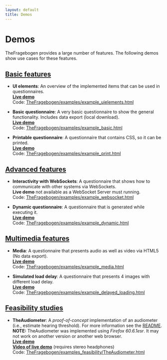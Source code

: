 ```yaml
---
layout: default
title: Demos
---
```


Demos
===
TheFragebogen provides a large number of features.
The following demos show use cases for these features.  

[Basic features](#basic-features)
---
* __UI elements__: An overview of the implemented items that can be used in questionnaires.  
  __[Live demo](/thefragebogen/examples/example_uielements.html)__  
  Code: [TheFragebogen/examples/example_uielements.html](https://github.com/TheFragebogen/TheFragebogen/blob/master/examples/example_uielements.html)  

* __Basic questionnaire__: A very basic questionnaire to show the general functionality. Includes data export (local download).  
  __[Live demo](/thefragebogen/examples/example_basic.html)__  
  Code: [TheFragebogen/examples/example_basic.html](https://github.com/TheFragebogen/TheFragebogen/blob/master/examples/example_basic.html)  

* __Printable questionnaire__: A questionnaire that contains CSS, so it can be printed.  
  __[Live demo](/thefragebogen/examples/example_print.html)__  
   Code: [TheFragebogen/examples/example_print.html](https://github.com/TheFragebogen/TheFragebogen/blob/master/examples/example_print.html)  

[Advanced features](#advanced-features)
---
* __Interactivity with WebSockets__: A questionnaire that shows how to communicate with other systems via WebSockets.  
  __Live demo__ not available as a WebSocket Server must running.  
   Code: [TheFragebogen/examples/example_websocket.html](https://github.com/TheFragebogen/TheFragebogen/blob/master/examples/example_websockets.html)  

* __Dynamic questionnaire__: A questionnaire that is generated while executing it.  
  __[Live demo](/thefragebogen/examples/example_dynamic.html)__  
   Code: [TheFragebogen/examples/example_dynamic.html](https://github.com/TheFragebogen/TheFragebogen/blob/master/examples/example_dynamic.html)  

[Multimedia features](#multimedia-features)
---
* __Media__: A questionnaire that presents audio as well as video via HTML5 (No data export).  
  __[Live demo](/thefragebogen/examples/example_media.html)__  
   Code: [TheFragebogen/examples/example_media.html](https://github.com/TheFragebogen/TheFragebogen/blob/master/examples/example_media.html)  

* __Simulated load delay__: A questionnaire that presents 4 images with different load delay.  
 __[Live demo](/thefragebogen/examples/example_delayed_loading.html)__  
 Code: [TheFragebogen/examples/example_delayed_loading.html](https://github.com/TheFragebogen/TheFragebogen/blob/master/examples/example_delayed_loading.html)  

[Feasibility studies](#feasibility-studies)
---
* __TheAudiometer__: A _proof-of-concept_ implementation of an audiometer (i.e., estimate hearing threshold).
  For more information see the [README](https://github.com/TheFragebogen/TheFragebogen/blob/master/examples_feasibility/TheAudiometer/README.md).  
  __NOTE:__ TheAudiometer was implemented using _Firefox 60.6.1esr_. It may not work on another version or another web browser.  
  __[Live demo](/thefragebogen/examples_feasibility/TheAudiometer/TheAudiometer.html)__  
  __[Video of live demo](/thefragebogen/examples_feasibility/TheAudiometer-demo.webm)__ (requires stereo headphones)      
  Code: [TheFragebogen/examples_feasibility/TheAudiometer.html](https://github.com/TheFragebogen/TheFragebogen/blob/master/examples_feasibility/TheAudiometer/TheAudiometer.html)  
